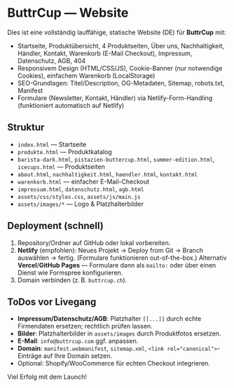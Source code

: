 
# ButtrCup — Website

Dies ist eine vollständig lauffähige, statische Website (DE) für **ButtrCup** mit:
- Startseite, Produktübersicht, 4 Produktseiten, Über uns, Nachhaltigkeit, Händler, Kontakt, Warenkorb (E-Mail Checkout), Impressum, Datenschutz, AGB, 404
- Responsivem Design (HTML/CSS/JS), Cookie-Banner (nur notwendige Cookies), einfachem Warenkorb (LocalStorage)
- SEO-Grundlagen: Titel/Description, OG-Metadaten, Sitemap, robots.txt, Manifest
- Formulare (Newsletter, Kontakt, Händler) via Netlify-Form-Handling (funktioniert automatisch auf Netlify)

## Struktur
- `index.html` — Startseite
- `produkte.html` — Produktkatalog
- `barista-dark.html`, `pistazien-buttercup.html`, `summer-edition.html`, `icecups.html` — Produktseiten
- `about.html`, `nachhaltigkeit.html`, `haendler.html`, `kontakt.html`
- `warenkorb.html` — einfacher E-Mail-Checkout
- `impressum.html`, `datenschutz.html`, `agb.html`
- `assets/css/styles.css`, `assets/js/main.js`
- `assets/images/*` — Logo & Platzhalterbilder

## Deployment (schnell)
1. Repository/Ordner auf GitHub oder lokal vorbereiten.
2. **Netlify** (empfohlen): Neues Projekt → Deploy from Git → Branch auswählen → fertig. (Formulare funktionieren out-of-the-box.)
   Alternativ **Vercel**/**GitHub Pages** — Formulare dann als `mailto:` oder über einen Dienst wie Formspree konfigurieren.
3. Domain verbinden (z. B. `buttrcup.ch`).

## ToDos vor Livegang
- **Impressum/Datenschutz/AGB**: Platzhalter `[[...]]` durch echte Firmendaten ersetzen; rechtlich prüfen lassen.
- **Bilder**: Platzhalterbilder in `assets/images` durch Produktfotos ersetzen.
- **E-Mail**: `info@buttrcup.com` ggf. anpassen.
- **Domain**: `manifest.webmanifest`, `sitemap.xml`, `<link rel="canonical">`-Einträge auf Ihre Domain setzen.
- Optional: Shopify/WooCommerce für echten Checkout integrieren.

Viel Erfolg mit dem Launch!

